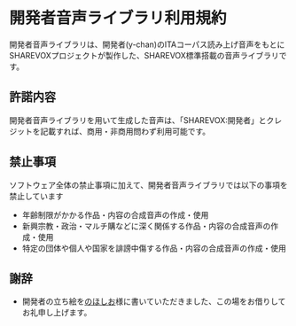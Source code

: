# 開発者音声ライブラリ利用規約

開発者音声ライブラリは、開発者(y-chan)のITAコーパス読み上げ音声をもとにSHAREVOXプロジェクトが製作した、SHAREVOX標準搭載の音声ライブラリです。

## 許諾内容

開発者音声ライブラリを用いて生成した音声は、「SHAREVOX:開発者」とクレジットを記載すれば、商用・非商用問わず利用可能です。

## 禁止事項

ソフトウェア全体の禁止事項に加えて、開発者音声ライブラリでは以下の事項を禁止しています

- 年齢制限がかかる作品・内容の合成音声の作成・使用
- 新興宗教・政治・マルチ購などに深く関係する作品・内容の合成音声の作成・使用
- 特定の団体や個人や国家を誹謗中傷する作品・内容の合成音声の作成・使用

## 謝辞

- 開発者の立ち絵を[のほしお](https://twitter.com/ssohsn)様に書いていただきました、この場をお借りしてお礼申し上げます。
